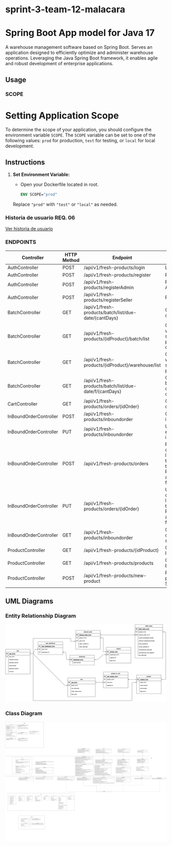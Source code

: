 # sprint-3-team-12-malacara

# Spring Boot App model for Java 17

A warehouse management software based on Spring Boot. Serves an application designed to efficiently optimize and administer warehouse operations. Leveraging the Java Spring Boot framework, it enables agile and robust development of enterprise applications.

## Usage

### SCOPE

# Setting Application Scope

To determine the scope of your application, you should configure the environment variable `SCOPE`. The `SCOPE` variable can be set to one of the following values: `prod` for production, `test` for testing, or `local` for local development.

## Instructions

1. **Set Environment Variable:**
    - Open your Dockerfile located in root.

      ```Dockerfile
      ENV SCOPE="prod"
      ```

   Replace `"prod"` with `"test"` or `"local"` as needed.


### Historia de usuario REQ. 06

[Ver historia de usuario](https://docs.google.com/document/d/18e0eU9n4cMxjRv_in5w_8fjHZPDxv1xIoJKnTsp6ztI/edit?usp=sharing)

### ENDPOINTS
| Controller              | HTTP Method | Endpoint                                                | Description                                                                                          |
|-------------------------|-------------|---------------------------------------------------------|------------------------------------------------------------------------------------------------------|
| AuthController          | POST        | /api/v1/fresh-products/login                            | Login                                                                                                |
| AuthController          | POST        | /api/v1/fresh-products/register                         | Register                                                                                             |
| AuthController          | POST        | /api/v1/fresh-products/registerAdmin                    | Register Admin                                                                                       |
| AuthController          | POST        | /api/v1/fresh-products/registerSeller                   | Register Seller                                                                                      |
| BatchController         | GET         | /api/v1/fresh-products/batch/list/due-date/{cantDays}   | Get batches due by days                                                                              |
| BatchController         | GET         | /api/v1/fresh-products/{idProduct}/batch/list           | Get warehouse stock by product ID ordered                                                            |
| BatchController         | GET         | /api/v1/fresh-products/{idProduct}/warehouse/list       | Get all warehouse stock by product ID                                                                |
| BatchController         | GET         | /api/v1/fresh-products/batch/list/due-date/f/{cantDays} | Get due batches by days and category                                                                 |
| CartController          | GET         | /api/v1/fresh-products/orders/{idOrder}                 | Get cart by order ID                                                                                 |
| InBoundOrderController  | POST        | /api/v1/fresh-products/inboundorder                     | Create a new inbound order                                                                           |
| InBoundOrderController  | PUT         | /api/v1/fresh-products/inboundorder                     | Update an existing inbound order                                                                     |
| InBoundOrderController  | POST        | /api/v1/fresh-products/orders                           | Register an order with the list of products that make up the PurchaseOrder and calculate final price |
| InBoundOrderController  | PUT         | /api/v1/fresh-products/orders/{idOrder}                 | Update an order with the list of products that take the PurchaseOrder and calculate final price      |
| InBoundOrderController  | GET         | /api/v1/fresh-products/inboundorder                     | Get inbound orders by seller                                                                         |
| ProductController       | GET         | /api/v1/fresh-products/{idProduct}                      | Get product by ID                                                                                    |
| ProductController       | GET         | /api/v1/fresh-products/products                         | Get products by Seller                                                                               |
| ProductController       | POST        | /api/v1/fresh-products/new-product                      | Register a new product by Seller                                                                     |

## UML Diagrams

### Entity Relationship Diagram
![UML Diagram](./docs/DER_Sprint3.png)

### Class Diagram
![UML Diagram](./docs/Diagrama_de_Clases.png)
